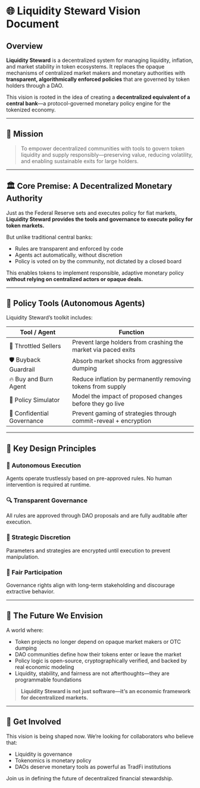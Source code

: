 # 🌐 Liquidity Steward Vision Document

## Overview

**Liquidity Steward** is a decentralized system for managing liquidity, inflation, and market stability in token ecosystems. It replaces the opaque mechanisms of centralized market makers and monetary authorities with **transparent, algorithmically enforced policies** that are governed by token holders through a DAO.

This vision is rooted in the idea of creating a **decentralized equivalent of a central bank**—a protocol-governed monetary policy engine for the tokenized economy.

---

## 🎯 Mission

> To empower decentralized communities with tools to govern token liquidity and supply responsibly—preserving value, reducing volatility, and enabling sustainable exits for large holders.

---

## 🏛️ Core Premise: A Decentralized Monetary Authority

Just as the Federal Reserve sets and executes policy for fiat markets, **Liquidity Steward provides the tools and governance to execute policy for token markets.**

But unlike traditional central banks:
- Rules are transparent and enforced by code
- Agents act automatically, without discretion
- Policy is voted on by the community, not dictated by a closed board

This enables tokens to implement responsible, adaptive monetary policy **without relying on centralized actors or opaque deals.**

---

## 🧰 Policy Tools (Autonomous Agents)

Liquidity Steward’s toolkit includes:

| Tool / Agent               | Function                                                                 |
|----------------------------|--------------------------------------------------------------------------|
| 🔁 Throttled Sellers       | Prevent large holders from crashing the market via paced exits           |
| 🛡️ Buyback Guardrail       | Absorb market shocks from aggressive dumping                             |
| 🔥 Buy and Burn Agent      | Reduce inflation by permanently removing tokens from supply              |
| 🧮 Policy Simulator        | Model the impact of proposed changes before they go live                 |
| 🔐 Confidential Governance | Prevent gaming of strategies through commit-reveal + encryption          |

---

## 🧱 Key Design Principles

### 🔄 Autonomous Execution
Agents operate trustlessly based on pre-approved rules. No human intervention is required at runtime.

### 🔍 Transparent Governance
All rules are approved through DAO proposals and are fully auditable after execution.

### 🧠 Strategic Discretion
Parameters and strategies are encrypted until execution to prevent manipulation.

### 🤝 Fair Participation
Governance rights align with long-term stakeholding and discourage extractive behavior.

---

## 🔮 The Future We Envision

A world where:
- Token projects no longer depend on opaque market makers or OTC dumping
- DAO communities define how their tokens enter or leave the market
- Policy logic is open-source, cryptographically verified, and backed by real economic modeling
- Liquidity, stability, and fairness are not afterthoughts—they are programmable foundations

> **Liquidity Steward is not just software—it’s an economic framework for decentralized markets.**

---

## 📣 Get Involved

This vision is being shaped now. We’re looking for collaborators who believe that:
- Liquidity is governance
- Tokenomics is monetary policy
- DAOs deserve monetary tools as powerful as TradFi institutions

Join us in defining the future of decentralized financial stewardship.

